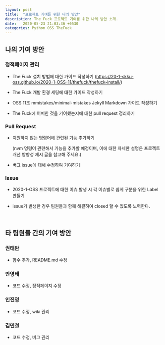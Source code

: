 ```yaml
---
layout: post
title:  "프로젝트 기여를 위한 나의 방안"
description: The Fuck 프로젝트 기여를 위한 나의 방안 소개.
date:   2020-05-23 21:03:36 +0530
categories: Python OSS TheFuck
---
```


## 나의 기여 방안

### 정적페이지 관리

- The Fuck 설치 방법에 대한 가이드 작성하기 (https://20-1-skku-oss.github.io/2020-1-OSS-11/thefuck/thefuck-install/)

- The Fuck 개발 환경 세팅에 대한 가이드 작성하기 

- OSS 11조 mmistakes/minimal-mistakes Jekyll Markdown 가이드 작성하기

- The Fuck에 어떠한 것을 기여했는지에 대한 pull request 정리하기

### Pull Request

- 지원하지 않는 명령어에 관련된 기능 추가하기 

    (nvm 명령어 관련해서 기능을 추가할 예정이며, 이에 대한 자세한 설명은 프로젝트 개선 방향성 제시 글을 참고해 주세요.)

- 버그 issue에 대해 수정하여 기여하기


### Issue

- 2020-1-OSS 프로젝트에 대한 이슈 발생 시 각 이슈별로 쉽게 구분을 위한 Label 만들기

- issue가 발생한 경우 팀원들과 함께 해결하여 closed 할 수 있도록 노력한다.

&nbsp;&nbsp;&nbsp;&nbsp;

## 타 팀원들 간의 기여 방안

### 권태완

- 함수 추가, README.md 수정

### 안영태

- 코드 수정, 정적페이지 수정

### 인진영
    
- 코드 수정, wiki 관리

### 김민철

- 코드 수정, 버그 관리

&nbsp;&nbsp;&nbsp;&nbsp;